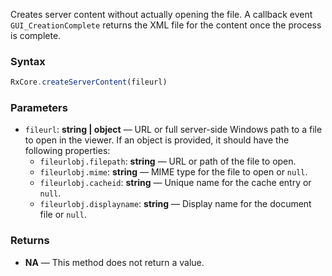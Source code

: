 Creates server content without actually opening the file. A callback event `GUI_CreationComplete` returns the XML file for the content once the process is complete.

### Syntax

```typescript
RxCore.createServerContent(fileurl)
```

### Parameters

- `fileurl`: **string | object** — URL or full server-side Windows path to a file to open in the viewer. If an object is provided, it should have the following properties:
  - `fileurlobj.filepath`: **string** — URL or path of the file to open.
  - `fileurlobj.mime`: **string** — MIME type for the file to open or `null`.
  - `fileurlobj.cacheid`: **string** — Unique name for the cache entry or `null`.
  - `fileurlobj.displayname`: **string** — Display name for the document file or `null`.

### Returns

- **NA** — This method does not return a value.